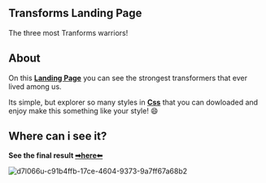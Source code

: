 ## Transforms Landing Page
The three most Tranforms warriors! 

## About

On this **[Landing Page](https://unbounce.com/landing-page-articles/what-is-a-landing-page/)** you can see the strongest transformers that ever lived among us.

Its simple, but explorer so many styles in **[Css](https://developer.mozilla.org/pt-BR/docs/Web/CSS)** that you can dowloaded and enjoy make this something like your style! 😄

## Where can i see it? 

 **See the final result [➡here⬅](https://bumboobee.github.io/Transforms/)**
 

![d7l066u-c91b4ffb-17ce-4604-9373-9a7ff67a68b2 ](https://user-images.githubusercontent.com/94147847/153494244-e3c90256-faaf-4428-b76c-9a558fabed34.gif)

